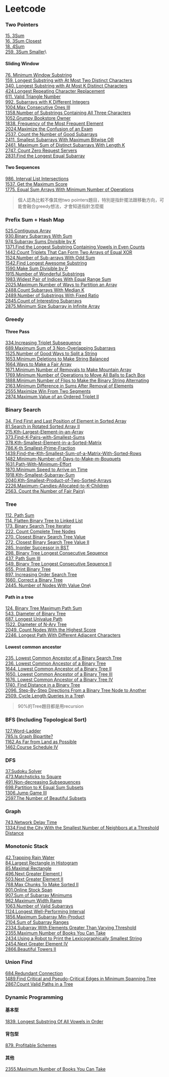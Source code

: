 # Leetcode
### Two Pointers
[15. 3Sum](./Two_Pointers/15/)\
[16. 3Sum Closest](./Two_Pointers/16/)\
[18. 4Sum](./Two_Pointers/18/)\
[259. 3Sum Smaller](./Two_Pointers/259/)\

#### Sliding Window
[76. Minimum Window Substring](./Two_Pointers/76/)\
[159. Longest Substring with At Most Two Distinct Characters](./Two_Pointers/159/)\
[340. Longest Substring with At Most K Distinct Characters](./Two_Pointers/340/)\
[424.Longest Repeating Character Replacement](./Two_Pointers/424/)\
[611. Valid Triangle Number](./Two_Pointers/611/)\
[992. Subarrays with K Different Integers](./Two_Pointers/992/)\
[1004.Max Consecutive Ones III](./Two_Pointers/1004/)\
[1358.Number of Substrings Containing All Three Characters](./Two_Pointers/1358/)\
[1052.Grumpy Bookstore Owner](./Two_Pointers/1052/)\
[1838. Frequency of the Most Frequent Element](./Two_Pointers/1838/)\
[2024.Maximize the Confusion of an Exam](./Two_Pointers/2024/)\
[2537. Count the Number of Good Subarrays](./Two_Pointers/2357/)\
[2411. Smallest Subarrays With Maximum Bitwise OR](./Two_Pointers/2411/)\
[2461. Maximum Sum of Distinct Subarrays With Length K](./Two_Pointers/2461/)\
[2747. Count Zero Request Servers](./Two_Pointers/2747/)\
[2831.Find the Longest Equal Subarray](./Two_Pointers/2831/)
#### Two Sequences 
[986. Interval List Intersections](./Two_Pointers/986/)\
[1537. Get the Maximum Score](./Two_Pointers/1537/)\
[1775. Equal Sum Arrays With Minimum Number of Operations](./Two_Pointers/1775/)
>個人認為比較不像其他two pointers題目，特別是指針擺法跟移動方向，可能會融合greedy想法，才會知道指針怎麼擺 
### Prefix Sum + Hash Map
[525.Contiguous Array](./Prefix_Sum/525/)\
[930.Binary Subarrays With Sum](./Prefix_Sum/930/)\
[974.Subarray Sums Divisible by K](./Prefix_Sum/974/)\
[1371.Find the Longest Substring Containing Vowels in Even Counts](./Prefix_Sum/1371/)\
[1442.Count Triplets That Can Form Two Arrays of Equal XOR](./Prefix_Sum/1442/)\
[1524.Number of Sub-arrays With Odd Sum](./Prefix_Sum/1524/)\
[1542.Find Longest Awesome Substring](./Prefix_Sum/1542/)\
[1590.Make Sum Divisible by P](./Prefix_Sum/1590/)\
[1915.Number of Wonderful Substrings](./Prefix_Sum/1915/)\
[1983.Widest Pair of Indices With Equal Range Sum](./Prefix_Sum/1983/)\
[2025.Maximum Number of Ways to Partition an Array](./Prefix_Sum/2025/)\
[2488.Count Subarrays With Median K](./Prefix_Sum/2488/)\
[2489.Number of Substrings With Fixed Ratio](./Prefix_Sum/2489/)\
[2845.Count of Interesting Subarrays](./Prefix_Sum/2845/)\
[2875.Minimum Size Subarray in Infinite Array](./Prefix_Sum/2875/)

### Greedy
#### Three Pass
[334.Increasing Triplet Subsequence](./Greedy/334/)\
[689.Maximum Sum of 3 Non-Overlapping Subarrays](./Greedy/689/)\
[1525.Number of Good Ways to Split a String](./Greedy/1525/)\
[1653.Minimum Deletions to Make String Balanced](./Greedy/1653/)\
[1664.Ways to Make a Fair Array](./Greedy/1664/)\
[1671.Minimum Number of Removals to Make Mountain Array](./Greedy/1671/)\
[1769.Minimum Number of Operations to Move All Balls to Each Box](./Greedy/1769/)\
[1888.Minimum Number of Flips to Make the Binary String Alternating](./Greedy/1888/)\
[2163.Minimum Difference in Sums After Removal of Elements](./Greedy/2163/)\
[2555.Maximize Win From Two Segments](./Greedy/2555/)\
[2874.Maximum Value of an Ordered Triplet II](./Greedy/2874/)

### Binary Search
[34. Find First and Last Position of Element in Sorted Array](./Binary_Search/34/)\
[81.Search in Rotated Sorted Array II](./Binary_Search/81/)\
[215.Kth-Largest-Element-in-an-Array](./Binary_Search/215/)\
[373.Find-K-Pairs-with-Smallest-Sums](./Binary_Search/373/)\
[378.Kth-Smallest-Element-in-a-Sorted-Matrix](./Binary_Search/378/)\
[786.K-th Smallest-Prime-Fraction](./Binary_Search/786/)\
[1439.Find-the-Kth-Smallest-Sum-of-a-Matrix-With-Sorted-Rows](./Binary_Search/1439/)\
[1482.Minimum-Number-of-Days-to-Make-m-Bouquets](./Binary_Search/1482/)\
[1631.Path-With-Minimum-Effort](./Binary_Search/1631/)\
[1870.Minimum Speed to Arrive on Time](./Binary_Search/1870/)\
[1918.Kth-Smallest-Subarray-Sum](./Binary_Search/1918/)\
[2040.Kth-Smallest-Product-of-Two-Sorted-Arrays](./Binary_Search/2040/)\
[2226.Maximum-Candies-Allocated-to-K-Children](./Binary_Search/2226/)\
[2563. Count the Number of Fair Pairs](./Binary_Search/2563/)\
### Tree 
[112. Path Sum](./Tree/112/)\
[114. Flatten Binary Tree to Linked List](./Tree/114/)\
[173. Binary Search Tree Iterator](./Tree/173/)\
[222. Count Complete Tree Nodes](./Tree/222/)\
[270. Closest Binary Search Tree Value](./Tree/270/)\
[272. Closest Binary Search Tree Value II](./Tree/272/)\
[285. Inorder Successor in BST](./Tree/285/)\
[298. Binary Tree Longest Consecutive Sequence](./Tree/298/)\
[437. Path Sum III](./Tree/437/)\
[549. Binary Tree Longest Consecutive Sequence II](./Tree/549/)\
[655. Print Binary Tree](./Tree/655/)\
[897. Increasing Order Search Tree](./Tree/897/)\
[1660. Correct a Binary Tree](./Tree/1660/)\
[2445. Number of Nodes With Value One](./Tree/2445/)\
#### Path in a tree
[124. Binary Tree Maximum Path Sum](./Tree/124/)\
[543. Diameter of Binary Tree](./Tree/543/)\
[687. Longest Univalue Path](./Tree/687/)\
[1522. Diameter of N-Ary Tree](./Tree/1522/)\
[2049. Count Nodes With the Highest Score](./Tree/2049/)\
[2246. Longest Path With Different Adjacent Characters](./Tree/2246/)
#### Lowest common ancestor 
[235. Lowest Common Ancestor of a Binary Search Tree](./Tree/235/)\
[236. Lowest Common Ancestor of a Binary Tree](./Tree/236/)\
[1644. Lowest Common Ancestor of a Binary Tree II](./Tree/1644/)\
[1650. Lowest Common Ancestor of a Binary Tree III](./Tree/1650/)\
[1676. Lowest Common Ancestor of a Binary Tree IV](./Tree/1676/)\
[1740. Find Distance in a Binary Tree](./Tree/1740/)\
[2096. Step-By-Step Directions From a Binary Tree Node to Another](./Tree/2096/)\
[2509. Cycle Length Queries in a Tree](./Tree/2509/)\
>90%的Tree題目都是用recursion

### BFS (Including Topological Sort)
[127.Word-Ladder](./BFS/127/)\
[785.Is Graph Bipartite?](./BFS/785/)\
[1162.As Far from Land as Possible](./BFS/1162/)\
[1462.Course Schedule IV](./BFS/1462/)

### DFS
[37.Sudoku Solver](./DFS/37.Sudoku-Solver/)\
[473.Matchsticks to Square](./DFS/473-matchsticks-to-square/)\
[491.Non-decreasing Subsequences](./DFS/491.Non-decreasing-Subsequences/)\
[698.Partition to K Equal Sum Subsets](./DFS/698.Partition-to-K-Equal-Sum-Subsets/)\
[1306.Jump Game III](./DFS/1306-jump-game-iii/)\
[2597.The Number of Beautiful Subsets](./DFS/2597-the-number-of-beautiful-subsets/)

### Graph
[743.Network Delay Time](./Graph/743/)\
[1334.Find the City With the Smallest Number of Neighbors at a Threshold Distance](./Graph/1334.Find-the-City-With-the-Smallest-Number-of-Neighbors-at-a-Threshold%20Distance/)

### Monotonic Stack
[42.Trapping Rain Water](./Monotonic_Stack/42/)\
[84.Largest Rectangle in Histogram](./Monotonic_Stack/84/)\
[85.Maximal Rectangle](./Monotonic_Stack/85/)\
[496.Next Greater Element I](./Monotonic_Stack/496/)\
[503.Next Greater Element II](./Monotonic_Stack/503/)\
[768.Max Chunks To Make Sorted II](./Monotonic_Stack/768/)\
[901.Online Stock Span](./Monotonic_Stack/901/)\
[907.Sum of Subarray Minimums](./Monotonic_Stack/907/)\
[962.Maximum Width Ramp](./Monotonic_Stack/962/)\
[1063.Number of Valid Subarrays](./Monotonic_Stack/1063/)\
[1124.Longest Well-Performing Interval](./Monotonic_Stack/1124/)\
[1856.Maximum Subarray Min-Product](./Monotonic_Stack/1856/)\
[2104.Sum of Subarray Ranges](./Monotonic_Stack/2104/)\
[2334.Subarray With Elements Greater Than Varying Threshold](./Monotonic_Stack/2334/)\
[2355.Maximum Number of Books You Can Take](./Monotonic_Stack/2355/)\
[2434.Using a Robot to Print the Lexicographically Smallest String](./Monotonic_Stack/2434/)\
[2454.Next Greater Element IV](./Monotonic_Stack/2454/)\
[2866.Beautiful Towers II](./Monotonic_Stack/2866_2865/)

### Union Find
[684.Redundant Connection](./Union_Find/684/)\
[1489.Find Critical and Pseudo-Critical Edges in Minimum Spanning Tree](./Union_Find/1489/)\
[2867.Count Valid Paths in a Tree](./Union_Find/2867/)

### Dynamic Programming
#### 基本型
[1839. Longest Substring Of All Vowels in Order](./Dynamic_Programming/1839/)
#### 背包型
[879. Profitable Schemes](./Dynamic_Programming/879/)
#### 其他
[2355.Maximum Number of Books You Can Take](./Monotonic_Stack/2355/) 
